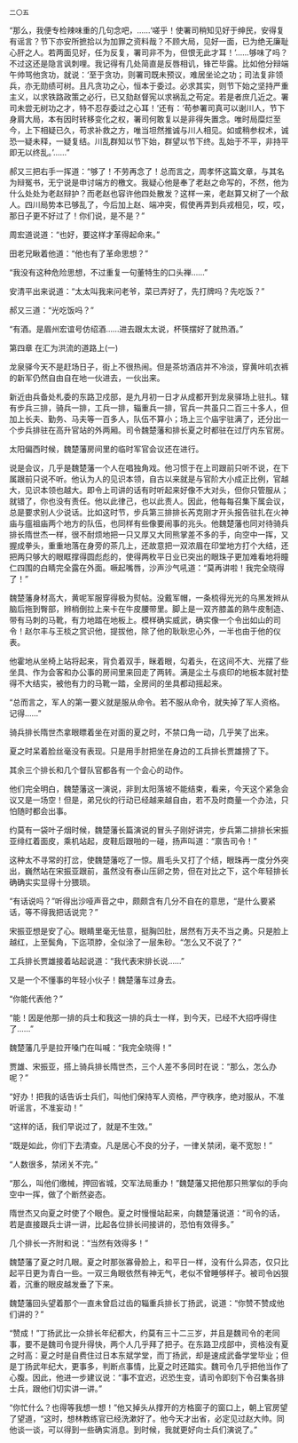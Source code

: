     二〇五 

   “那么，我便专检辣味重的几句念吧，……‘嗟乎！使署司稍知见好于绅民，安得复有谣言？节下亦安所摭拾以为加罪之资料哉？不顾大局，见好一面，已为绝无廉耻心肝之人。若两面见好，任为反复，署司非不为，但恨无此才耳！’……够味了吗？不过这还是隐言讽刺哩。我记得有几处简直是反唇相讥，锋芒毕露。比如他分辩端午帅骂他贪功，就说：‘至于贪功，则署司既未预议，难居坐论之功；司法复非领兵，亦无勋绩可树。且凡贪功之心，恒本于委过。必求其实，则节下始之坚持严重主义，以求铁路政策之必行，已又劾赵督宪以求祸乱之苟定。若是者庶几近之。署司未尝无树功之才，特不忍存委过之心耳！’还有：‘苟参署司真可以谢川人，节下身肩大局，本有因时转移变化之权，署司何敢复以是非得失置念。唯时局糜烂至今，上下相疑已久，苟求补救之方，唯当坦然推诚与川人相见。如或稍参权术，诚恐一疑未释，一疑复结。川乱群知以节下始，群望以节下终。乱始于不平，非持平即无以终乱。’……”

   郝又三把右手一挥道：“够了！不劳再念了！总而言之，周孝怀这篇文章，与其名为辩冤书，无宁说是申讨端方的檄文。我疑心他是奉了老赵之命写的，不然，他为什么处处为老赵辩护？而老赵也容许他四处散发？这样一来，老赵算又树了一个敌人。四川局势本已够乱了，今后加上赵、端冲突，假使再弄到兵戎相见，哎，哎，那日子更不好过了！你们说，是不是？”

   周宏道说道：“也好，要这样才革得起命来。”

   田老兄瞅着他道：“他也有了革命思想？”

   “我没有这种危险思想，不过重复一句董特生的口头禅……”

   安清平出来说道：“太太叫我来问老爷，菜已弄好了，先打牌吗？先吃饭？”

   郝又三道：“光吃饭吗？”

   “有酒。是眉州宏谊号仿绍酒……进去跟太太说，杯筷摆好了就热酒。”

   第四章 在汇为洪流的道路上(一)

   龙泉驿今天不是赶场日子，街上不很热闹。但是茶坊酒店并不冷淡，穿黄咔叽衣裤的新军仍然自由自在地一伙进去，一伙出来。

   新近由兵备处札委的东路卫戍部，是九月初一日才从成都开到龙泉驿场上驻扎。辖有步兵三排，骑兵一排，工兵一排，辎重兵一排，官兵一共虽只二百三十多人，但加上长夫、勤务、马夫等一百多人，队伍不算小；场上三个庙宇驻满了，还分出一个步兵排驻在高升官站的外两厢。司令魏楚藩和排长夏之时都驻在过厅内东官房。

   太阳偏西时候，魏楚藩房间里的临时军官会议还在进行。

   说是会议，几乎是魏楚藩一个人在唱独角戏。他习惯于在上司跟前只听不说，在下属跟前只说不听。他认为人的见识本领，自古以来就是与官阶大小成正比例，官越大，见识本领也越大。即令上司讲的话有时听起来好像不大对头，但你只管服从；就错了，你也没有责任。他以此律己，也以此责人。因此，他每每召集下属会议，总是要求别人少说话。比如这时节，步兵第三排排长芮克刚才开头报告驻扎在火神庙与瘟祖庙两个地方的队伍，也同样有些像要闹事的兆头。他魏楚藩也同对待骑兵排长隋世杰一样，很不耐烦地把一只又厚又大同熊掌差不多的手，向空中一挥，又握成拳头，重重地落在身旁的茶几上，还故意把一双浓眉在印堂地方打个大结，还把两只够大的眼眶撑得圆彪彪的，使得两枚平日业已突出的眼珠子更加难看地将瞳仁四围的白睛完全露在外面。噘起嘴唇，沙声沙气吼道：“莫再讲啦！我完全晓得了！”

   魏楚藩身材高大，黄呢军服穿得极为熨帖。没戴军帽，一条梳得光光的乌黑发辫从脑后拖到臀部，辫梢倒拉上来卡在牛皮腰带里。脚上是一双齐膝盖的熟牛皮制造、带有马刺的马靴，有力地踏在地板上。模样确实威武，确实像一个令出如山的司令！赵尔丰与王棪之赏识他，提拔他，除了他的耿耿忠心外，一半也由于他的仪表。

   他霍地从坐椅上站将起来，背负着双手，眯着眼，勾着头，在这间不大、光摆了些坐具、作为会客和办公事的房间里来回走了两转。满是尘土与痰印的地板本就衬垫得不大结实，被他有力的马靴一踏，全房间的坐具都动摇起来。

   “总而言之，军人的第一要义就是服从命令。若不服从命令，就失掉了军人资格。记得……”

   骑兵排长隋世杰拿眼瞟着坐在对面的夏之时，不禁口角一动，几乎笑了出来。

   夏之时呆着脸丝毫没有表现。只是用手肘把坐在身边的工兵排长贾雄搒了下。

   其余三个排长和几个督队官都各有一个会心的动作。

   他们完全明白，魏楚藩这一演说，非到太阳落坡不能结束，看来，今天这个紧急会议又是一场空！但是，弟兄伙的行动已经越来越自由，若不及时商量一个办法，只怕随时都会出事。

   约莫有一袋叶子烟时候，魏楚藩长篇演说的冒头子刚好讲完，步兵第二排排长宋振亚绯红着面皮，乘机站起，皮鞋后跟啪的一碰，扬声叫道：“禀告司令！”

   这种太不寻常的打岔，使魏楚藩吃了一惊。眉毛头又打了个结，眼珠再一度分外突出，巍然站在宋振亚跟前，虽然没有泰山压卵之势，但在对比之下，这个年轻排长确确实实显得十分猥琐。

   “有话说吗？”听得出沙哑声音之中，颇颇含有几分不自在的意思，“是什么要紧话，等不得我把话说完？”

   宋振亚想是安了心。眼睛里毫无怯意，挺胸凹肚，居然有万夫不当之勇。只是脸上越红，上至鬓角，下迄项脖，全似涂了一层朱砂。“怎么又不说了？”

   工兵排长贾雄接着站起说道：“我代表宋排长说……”

   又是一个不懂事的年轻小伙子！魏楚藩车过身去。

   “你能代表他？”

   “能！因是他那一排的兵士和我这一排的兵士一样，到今天，已经不大招呼得住了……”

   魏楚藩几乎是拉开嗓门在叫喊：“我完全晓得！”

   贾雄、宋振亚，搭上骑兵排长隋世杰，三个人差不多同时在说：“那么，怎么办呢？”

   “好办！把我的话告诉士兵们，叫他们保持军人资格，严守秩序，绝对服从，不准听谣言，不准妄动！”

   “这样的话，我们早说过了，就是不生效。”

   “既是如此，你们下去清查。凡是居心不良的分子，一律关禁闭，毫不宽恕！”

   “人数很多，禁闭关不完。”

   “那么，叫他们缴械，押回省城，交军法局重办！”魏楚藩又把他那只熊掌似的手向空中一挥，做了个断然姿态。

   隋世杰又向夏之时使了个眼色。夏之时慢慢站起来，向魏楚藩说道：“司令的话，若是直接跟兵士讲一讲，比起各位排长间接讲的，恐怕有效得多。”

   几个排长一齐附和说：“当然有效得多！”

   魏楚藩了夏之时几眼。夏之时那张寡骨脸上，和平日一样，没有什么异态，仅只比起平日更为青白一些。一双三角眼依然有神无气，老似不曾睡够样子。被司令凶狠着，沉重的眼皮越发垂了下来。

   魏楚藩回头望着那个一直未曾启过齿的辎重兵排长丁扬武，说道：“你赞不赞成他们讲的？”

   “赞成！”丁扬武比一众排长年纪都大，约莫有三十二三岁，并且是魏司令的老同事，要不是魏司令提升得快，两个人几乎拜了把子。在东路卫戍部中，资格没有夏之时高：夏之时是自费住过日本东斌学堂，而丁扬武，却是速成武备学堂毕业；但是丁扬武年纪大，更事多，判断点事情，比夏之时还踏实。魏司令几乎把他当作了心腹。因此，他进一步建议说：“事不宜迟，迟恐生变，请司令即刻下令召集各排士兵，跟他们切实讲一讲。”

   “你忙什么？也得等我想一想！”他又掉头从撑开的方格窗子的窗口上，朝上官房望了望道，“这时，想林教练官已经洗漱好了。他今天才出省，必定见过赵大帅。同他谈一谈，可以得到一些确实消息。到时候，我就更好向士兵们演说了。”

